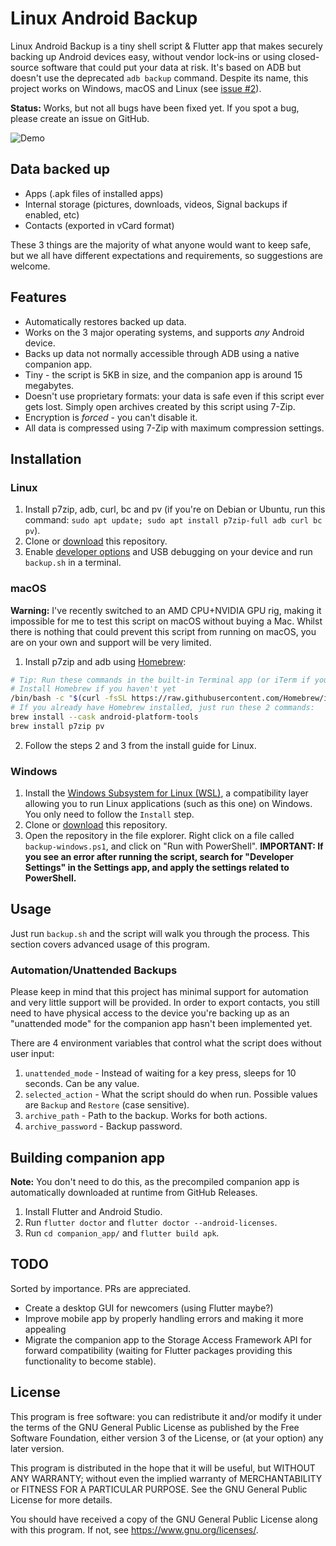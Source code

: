 # Linux Android Backup

Linux Android Backup is a tiny shell script & Flutter app that makes securely backing up Android devices easy, without vendor lock-ins or using closed-source software that could put your data at risk. It's based on ADB but doesn't use the deprecated `adb backup` command. Despite its name, this project works on Windows, macOS and Linux (see [issue #2](https://github.com/mrrfv/linux-android-backup/issues/2)).

**Status:** Works, but not all bugs have been fixed yet. If you spot a bug, please create an issue on GitHub.

![Demo](https://github.com/mrrfv/linux-android-backup/raw/c86602f9e5dbc501e0eacc43fe781c352998e712/.github/images/demo.gif)

## Data backed up

- Apps (.apk files of installed apps)
- Internal storage (pictures, downloads, videos, Signal backups if enabled, etc)
- Contacts (exported in vCard format)

These 3 things are the majority of what anyone would want to keep safe, but we all have different expectations and requirements, so suggestions are welcome.

## Features

- Automatically restores backed up data.
- Works on the 3 major operating systems, and supports *any* Android device.
- Backs up data not normally accessible through ADB using a native companion app.
- Tiny - the script is 5KB in size, and the companion app is around 15 megabytes.
- Doesn't use proprietary formats: your data is safe even if this script ever gets lost. Simply open archives created by this script using 7-Zip.
- Encryption is *forced* - you can't disable it.
- All data is compressed using 7-Zip with maximum compression settings.

## Installation

### Linux

1. Install p7zip, adb, curl, bc and pv (if you're on Debian or Ubuntu, run this command: `sudo apt update; sudo apt install p7zip-full adb curl bc pv`).
2. Clone or [download](https://github.com/mrrfv/linux-android-backup/archive/refs/heads/master.zip) this repository.
3. Enable [developer options](https://www.androidauthority.com/enable-developer-options-569223/) and USB debugging on your device and run `backup.sh` in a terminal.

### macOS

**Warning:** I've recently switched to an AMD CPU+NVIDIA GPU rig, making it impossible for me to test this script on macOS without buying a Mac. Whilst there is nothing that could prevent this script from running on macOS, you are on your own and support will be very limited.

1. Install p7zip and adb using [Homebrew](https://brew.sh/):

```bash
# Tip: Run these commands in the built-in Terminal app (or iTerm if you have that installed).
# Install Homebrew if you haven't yet
/bin/bash -c "$(curl -fsSL https://raw.githubusercontent.com/Homebrew/install/HEAD/install.sh)"
# If you already have Homebrew installed, just run these 2 commands:
brew install --cask android-platform-tools
brew install p7zip pv
```

2. Follow the steps 2 and 3 from the install guide for Linux.

### Windows

1. Install the [Windows Subsystem for Linux (WSL)](https://docs.microsoft.com/en-us/windows/wsl/install#install), a compatibility layer allowing you to run Linux applications (such as this one) on Windows. You only need to follow the `Install` step.
2. Clone or [download](https://github.com/mrrfv/linux-android-backup/archive/refs/heads/master.zip) this repository.
3. Open the repository in the file explorer. Right click on a file called `backup-windows.ps1`, and click on "Run with PowerShell". **IMPORTANT: If you see an error after running the script, search for "Developer Settings" in the Settings app, and apply the settings related to PowerShell.**

## Usage

Just run `backup.sh` and the script will walk you through the process. This section covers advanced usage of this program.

### Automation/Unattended Backups

Please keep in mind that this project has minimal support for automation and very little support will be provided. In order to export contacts, you still need to have physical access to the device you're backing up as an "unattended mode" for the companion app hasn't been implemented yet.

There are 4 environment variables that control what the script does without user input:

1. `unattended_mode` - Instead of waiting for a key press, sleeps for 10 seconds. Can be any value.
2. `selected_action` - What the script should do when run. Possible values are `Backup` and `Restore` (case sensitive).
3. `archive_path` - Path to the backup. Works for both actions.
4. `archive_password` - Backup password.

## Building companion app

**Note:** You don't need to do this, as the precompiled companion app is automatically downloaded at runtime from GitHub Releases.

1. Install Flutter and Android Studio.
2. Run `flutter doctor` and `flutter doctor --android-licenses`.
3. Run `cd companion_app/` and `flutter build apk`.

## TODO

Sorted by importance. PRs are appreciated.

- Create a desktop GUI for newcomers (using Flutter maybe?)
- Improve mobile app by properly handling errors and making it more appealing
- Migrate the companion app to the Storage Access Framework API for forward compatibility (waiting for Flutter packages providing this functionality to become stable).

## License

This program is free software: you can redistribute it and/or modify
it under the terms of the GNU General Public License as published by
the Free Software Foundation, either version 3 of the License, or
(at your option) any later version.

This program is distributed in the hope that it will be useful,
but WITHOUT ANY WARRANTY; without even the implied warranty of
MERCHANTABILITY or FITNESS FOR A PARTICULAR PURPOSE.  See the
GNU General Public License for more details.

You should have received a copy of the GNU General Public License
along with this program.  If not, see <https://www.gnu.org/licenses/>.
